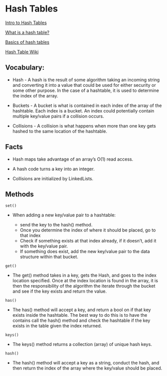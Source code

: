 # Hash Tables

[Intro to Hash Tables](https://codefellows.github.io/common_curriculum/data_structures_and_algorithms/Code_401/class-30/resources/Hashtables.html)

[What is a hash table?](https://www.youtube.com/watch?v=MfhjkfocRR0)

[Basics of hash tables](https://www.hackerearth.com/practice/data-structures/hash-tables/basics-of-hash-tables/tutorial/)

[Hash Table Wiki](https://en.wikipedia.org/wiki/Hash_table)


## Vocabulary:

- Hash - A hash is the result of some algorithm taking an incoming string and converting it into a value that could be used for either security or some other purpose. In the case of a hashtable, it is used to determine the index of the array.

- Buckets - A bucket is what is contained in each index of the array of the hashtable. Each index is a bucket. An index could potentially contain multiple key/value pairs if a collision occurs.

- Collisions - A collision is what happens when more than one key gets hashed to the same location of the hashtable.

## Facts

- Hash maps take advantage of an array’s O(1) read access.

- A hash code turns a key into an integer.

- Collisions are initialized by LinkedLists.

## Methods

```set()```
- When adding a new key/value pair to a hashtable:

  - send the key to the hash() method.
  - Once you determine the index of where it should be placed, go to that index
  - Check if something exists at that index already, if it doesn’t, add it with the key/value pair.
  - If something does exist, add the new key/value pair to the data structure within that bucket.

```get()```

- The get() method takes in a key, gets the Hash, and goes to the index location specified. Once at the index location is found in the array, it is then the responsibility of the algorithm the iterate through the bucket and see if the key exists and return the value.

```has()```

- The has() method will accept a key, and return a bool on if that key exists inside the hashtable. The best way to do this is to have the contains call the hash() method and check the hashtable if the key exists in the table given the index returned.

```keys()```

- The keys() method returns a collection (array) of unique hash keys.

```hash()```

- The hash() method will accept a key as a string, conduct the hash, and then return the index of the array where the key/value should be placed.